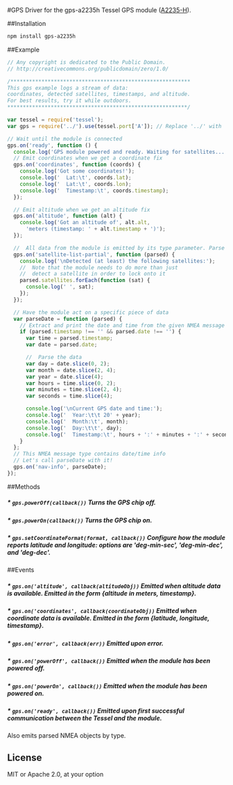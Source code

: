 #GPS
Driver for the gps-a2235h Tessel GPS module ([A2235-H](http://www.mouser.com/catalog/specsheets/EVA2235-H.pdf)).

##Installation
```sh
npm install gps-a2235h
```

##Example
```js
// Any copyright is dedicated to the Public Domain.
// http://creativecommons.org/publicdomain/zero/1.0/

/**********************************************************
This gps example logs a stream of data:
coordinates, detected satellites, timestamps, and altitude.
For best results, try it while outdoors.
**********************************************************/

var tessel = require('tessel');
var gps = require('../').use(tessel.port['A']); // Replace '../' with 'gps-a2235h' in your own code

// Wait until the module is connected
gps.on('ready', function () {
  console.log('GPS module powered and ready. Waiting for satellites...');
  // Emit coordinates when we get a coordinate fix
  gps.on('coordinates', function (coords) {
    console.log('Got some coordinates!');
    console.log('  Lat:\t', coords.lat);
    console.log('  Lat:\t', coords.lon);
    console.log('  Timestamp:\t', coords.timestamp);
  });

  // Emit altitude when we get an altitude fix
  gps.on('altitude', function (alt) {
    console.log('Got an altitude of', alt.alt,
      'meters (timestamp: ' + alt.timestamp + ')');
  });

  //  All data from the module is emitted by its type parameter. Parse one!
  gps.on('satellite-list-partial', function (parsed) {
    console.log('\nDetected (at least) the following satellites:');
    //  Note that the module needs to do more than just
    //  detect a satellite in order to lock onto it
    parsed.satellites.forEach(function (sat) {
      console.log(' ', sat);
    });
  });

  // Have the module act on a specific piece of data
  var parseDate = function (parsed) {
    // Extract and print the date and time from the given NMEA message
    if (parsed.timestamp !== '' && parsed.date !== '') {
      var time = parsed.timestamp;
      var date = parsed.date;

      //  Parse the data
      var day = date.slice(0, 2);
      var month = date.slice(2, 4);
      var year = date.slice(4);
      var hours = time.slice(0, 2);
      var minutes = time.slice(2, 4);
      var seconds = time.slice(4);

      console.log('\nCurrent GPS date and time:');
      console.log('  Year:\t\t 20' + year);
      console.log('  Month:\t', month);
      console.log('  Day:\t\t', day);
      console.log('  Timestamp:\t', hours + ':' + minutes + ':' + seconds);
    }
  };
  // This NMEA message type contains date/time info
  // Let's call parseDate with it!
  gps.on('nav-info', parseDate);
});
```

##Methods

##### * `gps.powerOff(callback())` Turns the GPS chip off.

##### * `gps.powerOn(callback())` Turns the GPS chip on.

##### * `gps.setCoordinateFormat(format, callback())` Configure how the module reports latitude and longitude: options are 'deg-min-sec', 'deg-min-dec', and 'deg-dec'.

##Events

##### * `gps.on('altitude', callback(altitudeObj))` Emitted when altitude data is available. Emitted in the form {altitude in meters, timestamp}.

##### * `gps.on('coordinates', callback(coordinateObj))` Emitted when coordinate data is available. Emitted in the form {latitude, longitude, timestamp}.

##### * `gps.on('error', callback(err))` Emitted upon error.

##### * `gps.on('powerOff', callback())` Emitted when the module has been powered off.

##### * `gps.on('powerOn', callback())` Emitted when the module has been powered on.

##### * `gps.on('ready', callback())` Emitted upon first successful communication between the Tessel and the module.

Also emits parsed NMEA objects by type.

## License

MIT or Apache 2.0, at your option
